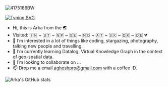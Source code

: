 
<!-- ![hero_wide_3](https://user-images.githubusercontent.com/71174892/201480375-9e39a456-7e72-4022-a131-909e5bc918f1.png) -->
![4175186BW](https://user-images.githubusercontent.com/71174892/201482577-2a0490b8-2321-45a2-b170-bb3295a023a6.jpg)

[![Typing SVG](https://readme-typing-svg.demolab.com?font=Fira+Code&pause=1000&color=F70000&center=true&width=800&lines=01011100+Hi+there%2C+I+am+Arka...+0011101010101;Currently+investigating+how+to+use+the+Knowledge+Graph+to+integrate+;large+amounts+of+data+from+various+sources+AND+in+different+formats+;under+common+semantics;0101010101001110001010101010101011010)](https://git.io/typing-svg)
 

- Hi, this is Arka from the 🌏 
- Visited:  :india: ~ :bhutan: ~ :nepal: ~ :sweden: ~ :norway: ~ :austria: ~ :slovakia: ~ :denmark: ~ :de: :broken_heart:
- 👀 I’m interested in a lot of things like coding, stargazing, photography, talking new people and travelling.
- 🌱 I’m currently learning Datalog, Virtual Knowledge Graph in the context of geo-spatial data.
- 💞️ I’m looking to collaborate on ...
- 📫 Drop me a email [aghoshpro@gmail.com](mailto:aghoshpro@gmail.com) with a coffee :D.  

<!---
aghoshpro/aghoshpro is a ✨ special ✨ repository because its `README.md` (this file) appears on your GitHub profile.
You can click the Preview link to take a look at your changes.
--->

![Arka's GitHub stats](https://github-readme-stats.vercel.app/api?username=aghoshpro&theme=chartreuse-dark&show_icons=true)
<!--- ![Languages](https://github-readme-stats.vercel.app/api/top-langs/?username=aghoshpro&layout=compact) --->
